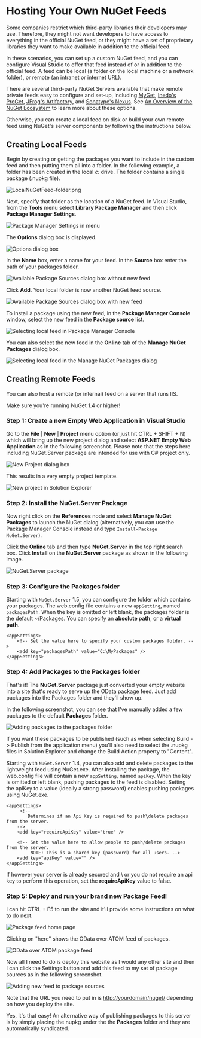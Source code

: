 # Hosting Your Own NuGet Feeds

Some companies restrict which third-party libraries their developers may use.
Therefore, they might not want developers to have access to everything in the official
NuGet feed, or they might have a set of proprietary libraries they want to make available
in addition to the official feed.

In these scenarios, you can set up a custom NuGet feed, and you can configure
Visual Studio to offer that feed instead of or in addition to the official feed.
A feed can be local (a folder on the local machine or a network folder), or remote
(an intranet or internet URL).

There are several third-party NuGet Servers available that make remote private feeds easy
to configure and set-up, including [MyGet](http://myget.org), 
[Inedo's ProGet](http://inedo.com/proget), 
[JFrog's Artifactory](http://www.jfrog.com/home/v_artifactorypro_overview), and 
[Sonatype's Nexus](http://www.sonatype.org/nexus/). See
[An Overview of the NuGet Ecosystem](../Reference/Ecosystem) to learn more about these 
options. 

Otherwise, you can create a local feed on disk or build your own remote feed using NuGet's 
server components by following the instructions below.


## Creating Local Feeds

Begin by creating or getting the packages you want to include in the custom feed
and then putting them all into a folder. In the following example, a folder has
been created in the local *c:* drive.
The folder contains a single package (.nupkg file).

![LocalNuGetFeed-folder.png](images/LocalNuGetFeed-folder.png)

Next, specify that folder as the location of a NuGet feed. In Visual Studio,
from the **Tools** menu select **Library Package Manager** and then click
**Package Manager Settings**.

![Package Manager Settings in menu](images/Package-Manager-Settings-in-menu.png)

The **Options** dialog box is displayed.

![Options dialog box](images/Options-dialog-box.png)

In the **Name** box, enter a name for your feed.
In the **Source** box enter the path of your packages folder.

![Available Package Sources dialog box without new feed](images/Available-Package-Sources-without-new-feed.png)

Click **Add**. Your local folder is now another NuGet feed source.

![Available Package Sources dialog box with new feed](images/Available-Package-Sources-with-new-feed.png)

To install a package using the new feed, in the **Package Manager Console** window,
select the new feed in the **Package source** list.

![Selecting local feed in Package Manager Console](images/Selecting-local-feed-in-Package-Manager-Console.png)

You can also select the new feed in the **Online** tab of the
**Manage NuGet Packages** dialog box.

![Selecting local feed in the Manage NuGet Packages dialog](images/Selecting-local-feed-in-Add-Library-Package-Reference.png)

## Creating Remote Feeds

You can also host a remote (or internal) feed on a server that runs IIS.

<p class="caution">Make sure you're running NuGet 1.4 or higher!</p>

### Step 1: Create a new Empty Web Application in Visual Studio

Go to the **File** | **New** | **Project** menu option (or just hit CTRL + SHIFT + N)
which will bring up the new project dialog and
select **ASP.NET Empty Web Application** as in the following screenshot. Please note that the steps here including NuGet.Server package are intended for use with C# project only.

![New Project dialog box](images/New-Project-dialog-box.png)

This results in a very empty project template.

![New project in Solution Explorer](images/New-project-in-Solution-Explorer.png)

### Step 2: Install the NuGet.Server Package

Now right click on the **References** node and select **Manage NuGet Packages** to launch
the NuGet dialog (alternatively, you can use the Package Manager Console instead and
type `Install-Package NuGet.Server`).

Click the **Online** tab and then type **NuGet.Server** in the top right search box.
Click **Install** on the **NuGet.Server** package as shown in the following image.

![NuGet.Server package](images/NuGet.Server-package.png)

### Step 3: Configure the Packages folder

Starting with `NuGet.Server` 1.5, you can configure the folder which contains your packages. The web.config file contains a new `appSetting`, named `packagesPath`. When the key is omitted or left blank, the packages folder is the default ~/Packages. You can specify an **absolute path**, or a **virtual path**.

    <appSettings>
        <!-- Set the value here to specify your custom packages folder. -->
        <add key="packagesPath" value="C:\MyPackages" />
    </appSettings>


### Step 4: Add Packages to the Packages folder

That's it! The **NuGet.Server** package just converted your empty website into a site
that's ready to serve up the OData package feed.
Just add packages into the Packages folder and they'll show up.

In the following screenshot, you can see that I've manually added a few packages to the default **Packages**
folder.  

![Adding packages to the packages folder](images/Adding-packages-to-the-packages-folder.png)

<p class="info">If you want these packages to be published (such as when selecting Build -> Publish from
the application menu) you'll also need to select the .nupkg files in Solution Explorer
and change the Build Action property to "Content".</p>

Starting with `NuGet.Server` 1.4, you can also add and delete packages to the lightweight feed using 
NuGet.exe. After installing the package, the web.config file will contain a new `appSetting`, named 
`apiKey`. When the key is omitted or left blank, pushing packages to the feed is disabled. Setting the 
apiKey to a value (ideally a strong password) enables pushing packages using NuGet.exe.

    <appSettings>
         <!--
            Determines if an Api Key is required to push\delete packages from the server. 
        -->
        <add key="requireApiKey" value="true" />

        <!-- Set the value here to allow people to push/delete packages from the server.
             NOTE: This is a shared key (password) for all users. -->
        <add key="apiKey" value="" />
    </appSettings>

If however your server is already secured and \ or you do not require an api key to perform this operation, 
set the **requireApiKey** value to false.

### Step 5: Deploy and run your brand new Package Feed!

I can hit CTRL + F5 to run the site and it'll provide some instructions on what to do next.

![Package feed home page](images/Package-feed-home-page.png)

Clicking on "here" shows the OData over ATOM feed of packages.

![OData over ATOM package feed](images/OData-over-ATOM-package-feed.png)

Now all I need to do is deploy this website as I would any other site and then
I can click the Settings button and add this feed to my set of package sources
as in the following screenshot.



![Adding new feed to package sources](images/Adding-new-feed-to-package-sources.png)

Note that the URL you need to put in is <a href="http://yourdomain/nuget/">http://yourdomain/nuget/</a> depending on how you deploy the site.

Yes, it's that easy! An alternative way of publishing packages to this server is by simply placing the nupkg under the 
the **Packages** folder and they are automatically syndicated.
